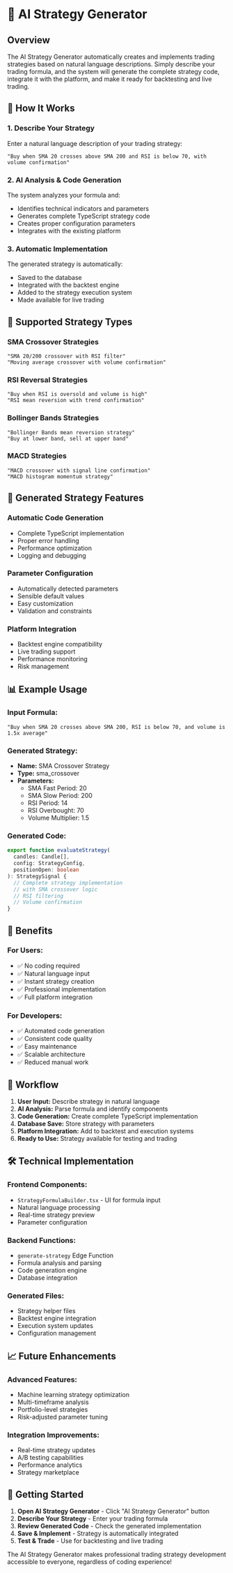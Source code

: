 # 🤖 AI Strategy Generator

## Overview
The AI Strategy Generator automatically creates and implements trading strategies based on natural language descriptions. Simply describe your trading formula, and the system will generate the complete strategy code, integrate it with the platform, and make it ready for backtesting and live trading.

## 🚀 How It Works

### 1. **Describe Your Strategy**
Enter a natural language description of your trading strategy:
```
"Buy when SMA 20 crosses above SMA 200 and RSI is below 70, with volume confirmation"
```

### 2. **AI Analysis & Code Generation**
The system analyzes your formula and:
- Identifies technical indicators and parameters
- Generates complete TypeScript strategy code
- Creates proper configuration parameters
- Integrates with the existing platform

### 3. **Automatic Implementation**
The generated strategy is automatically:
- Saved to the database
- Integrated with the backtest engine
- Added to the strategy execution system
- Made available for live trading

## 📝 Supported Strategy Types

### **SMA Crossover Strategies**
```
"SMA 20/200 crossover with RSI filter"
"Moving average crossover with volume confirmation"
```

### **RSI Reversal Strategies**
```
"Buy when RSI is oversold and volume is high"
"RSI mean reversion with trend confirmation"
```

### **Bollinger Bands Strategies**
```
"Bollinger Bands mean reversion strategy"
"Buy at lower band, sell at upper band"
```

### **MACD Strategies**
```
"MACD crossover with signal line confirmation"
"MACD histogram momentum strategy"
```

## 🔧 Generated Strategy Features

### **Automatic Code Generation**
- Complete TypeScript implementation
- Proper error handling
- Performance optimization
- Logging and debugging

### **Parameter Configuration**
- Automatically detected parameters
- Sensible default values
- Easy customization
- Validation and constraints

### **Platform Integration**
- Backtest engine compatibility
- Live trading support
- Performance monitoring
- Risk management

## 📊 Example Usage

### **Input Formula:**
```
"Buy when SMA 20 crosses above SMA 200, RSI is below 70, and volume is 1.5x average"
```

### **Generated Strategy:**
- **Name:** SMA Crossover Strategy
- **Type:** sma_crossover
- **Parameters:**
  - SMA Fast Period: 20
  - SMA Slow Period: 200
  - RSI Period: 14
  - RSI Overbought: 70
  - Volume Multiplier: 1.5

### **Generated Code:**
```typescript
export function evaluateStrategy(
  candles: Candle[],
  config: StrategyConfig,
  positionOpen: boolean
): StrategySignal {
  // Complete strategy implementation
  // with SMA crossover logic
  // RSI filtering
  // Volume confirmation
}
```

## 🎯 Benefits

### **For Users:**
- ✅ No coding required
- ✅ Natural language input
- ✅ Instant strategy creation
- ✅ Professional implementation
- ✅ Full platform integration

### **For Developers:**
- ✅ Automated code generation
- ✅ Consistent code quality
- ✅ Easy maintenance
- ✅ Scalable architecture
- ✅ Reduced manual work

## 🔄 Workflow

1. **User Input:** Describe strategy in natural language
2. **AI Analysis:** Parse formula and identify components
3. **Code Generation:** Create complete TypeScript implementation
4. **Database Save:** Store strategy with parameters
5. **Platform Integration:** Add to backtest and execution systems
6. **Ready to Use:** Strategy available for testing and trading

## 🛠️ Technical Implementation

### **Frontend Components:**
- `StrategyFormulaBuilder.tsx` - UI for formula input
- Natural language processing
- Real-time strategy preview
- Parameter configuration

### **Backend Functions:**
- `generate-strategy` Edge Function
- Formula analysis and parsing
- Code generation engine
- Database integration

### **Generated Files:**
- Strategy helper files
- Backtest engine integration
- Execution system updates
- Configuration management

## 📈 Future Enhancements

### **Advanced Features:**
- Machine learning strategy optimization
- Multi-timeframe analysis
- Portfolio-level strategies
- Risk-adjusted parameter tuning

### **Integration Improvements:**
- Real-time strategy updates
- A/B testing capabilities
- Performance analytics
- Strategy marketplace

## 🎉 Getting Started

1. **Open AI Strategy Generator** - Click "AI Strategy Generator" button
2. **Describe Your Strategy** - Enter your trading formula
3. **Review Generated Code** - Check the generated implementation
4. **Save & Implement** - Strategy is automatically integrated
5. **Test & Trade** - Use for backtesting and live trading

The AI Strategy Generator makes professional trading strategy development accessible to everyone, regardless of coding experience!
